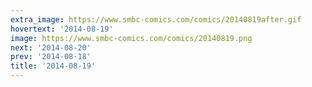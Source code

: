 ```yaml
---
extra_image: https://www.smbc-comics.com/comics/20140819after.gif
hovertext: '2014-08-19'
image: https://www.smbc-comics.com/comics/20140819.png
next: '2014-08-20'
prev: '2014-08-18'
title: '2014-08-19'
---
```

